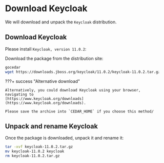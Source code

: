 # Download Keycloak

We will download and unpack the `Keycloak` distribution.

## Download Keycloak

Please install `Keycloak, version 11.0.2`:

Download the package from the distribution site:

```sh
gocedar
wget https://downloads.jboss.org/keycloak/11.0.2/keycloak-11.0.2.tar.gz
```

???+ success "Alternative download"

    Alternatively, you could download Keycloak using your browser, navigating to
    [https://www.keycloak.org/downloads](https://www.keycloak.org/downloads).
    
    Please save the archive into `CEDAR_HOME` if you choose this method/

## Unpack and rename Keycloak

Once the package is downloaded, unpack it and rename it:

```sh
tar -xvf keycloak-11.0.2.tar.gz
mv keycloak-11.0.2 keycloak
rm keycloak-11.0.2.tar.gz
```